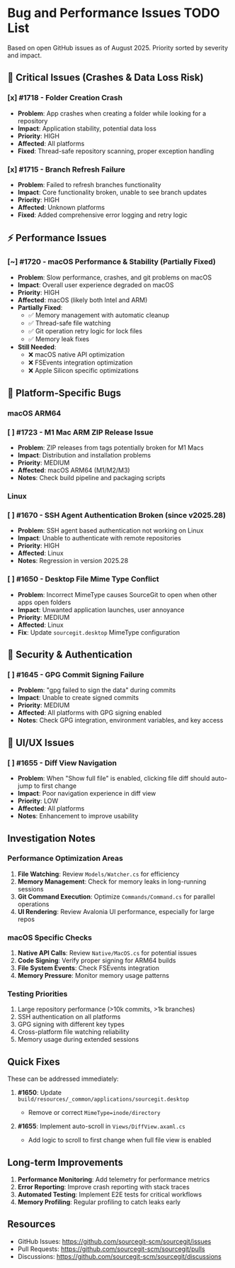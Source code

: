 # Bug and Performance Issues TODO List

Based on open GitHub issues as of August 2025. Priority sorted by severity and impact.

## 🚨 Critical Issues (Crashes & Data Loss Risk)

### [x] #1718 - Folder Creation Crash
- **Problem**: App crashes when creating a folder while looking for a repository
- **Impact**: Application stability, potential data loss
- **Priority**: HIGH
- **Affected**: All platforms
- **Fixed**: Thread-safe repository scanning, proper exception handling

### [x] #1715 - Branch Refresh Failure
- **Problem**: Failed to refresh branches functionality
- **Impact**: Core functionality broken, unable to see branch updates
- **Priority**: HIGH
- **Affected**: Unknown platforms
- **Fixed**: Added comprehensive error logging and retry logic

## ⚡ Performance Issues

### [~] #1720 - macOS Performance & Stability (Partially Fixed)
- **Problem**: Slow performance, crashes, and git problems on macOS
- **Impact**: Overall user experience degraded on macOS
- **Priority**: HIGH
- **Affected**: macOS (likely both Intel and ARM)
- **Partially Fixed**: 
  - ✅ Memory management with automatic cleanup
  - ✅ Thread-safe file watching
  - ✅ Git operation retry logic for lock files
  - ✅ Memory leak fixes
- **Still Needed**:
  - ❌ macOS native API optimization
  - ❌ FSEvents integration optimization
  - ❌ Apple Silicon specific optimizations

## 🔧 Platform-Specific Bugs

### macOS ARM64
### [ ] #1723 - M1 Mac ARM ZIP Release Issue
- **Problem**: ZIP releases from tags potentially broken for M1 Macs
- **Impact**: Distribution and installation problems
- **Priority**: MEDIUM
- **Affected**: macOS ARM64 (M1/M2/M3)
- **Notes**: Check build pipeline and packaging scripts

### Linux
### [ ] #1670 - SSH Agent Authentication Broken (since v2025.28)
- **Problem**: SSH agent based authentication not working on Linux
- **Impact**: Unable to authenticate with remote repositories
- **Priority**: HIGH
- **Affected**: Linux
- **Notes**: Regression in version 2025.28

### [ ] #1650 - Desktop File Mime Type Conflict
- **Problem**: Incorrect MimeType causes SourceGit to open when other apps open folders
- **Impact**: Unwanted application launches, user annoyance
- **Priority**: MEDIUM
- **Affected**: Linux
- **Fix**: Update `sourcegit.desktop` MimeType configuration

## 🔐 Security & Authentication

### [ ] #1645 - GPG Commit Signing Failure
- **Problem**: "gpg failed to sign the data" during commits
- **Impact**: Unable to create signed commits
- **Priority**: MEDIUM
- **Affected**: All platforms with GPG signing enabled
- **Notes**: Check GPG integration, environment variables, and key access

## 🎨 UI/UX Issues

### [ ] #1655 - Diff View Navigation
- **Problem**: When "Show full file" is enabled, clicking file diff should auto-jump to first change
- **Impact**: Poor navigation experience in diff view
- **Priority**: LOW
- **Affected**: All platforms
- **Notes**: Enhancement to improve usability

## Investigation Notes

### Performance Optimization Areas
1. **File Watching**: Review `Models/Watcher.cs` for efficiency
2. **Memory Management**: Check for memory leaks in long-running sessions
3. **Git Command Execution**: Optimize `Commands/Command.cs` for parallel operations
4. **UI Rendering**: Review Avalonia UI performance, especially for large repos

### macOS Specific Checks
1. **Native API Calls**: Review `Native/MacOS.cs` for potential issues
2. **Code Signing**: Verify proper signing for ARM64 builds
3. **File System Events**: Check FSEvents integration
4. **Memory Pressure**: Monitor memory usage patterns

### Testing Priorities
1. Large repository performance (>10k commits, >1k branches)
2. SSH authentication on all platforms
3. GPG signing with different key types
4. Cross-platform file watching reliability
5. Memory usage during extended sessions

## Quick Fixes

These can be addressed immediately:

1. **#1650**: Update `build/resources/_common/applications/sourcegit.desktop`
   - Remove or correct `MimeType=inode/directory`
   
2. **#1655**: Implement auto-scroll in `Views/DiffView.axaml.cs`
   - Add logic to scroll to first change when full file view is enabled

## Long-term Improvements

1. **Performance Monitoring**: Add telemetry for performance metrics
2. **Error Reporting**: Improve crash reporting with stack traces
3. **Automated Testing**: Implement E2E tests for critical workflows
4. **Memory Profiling**: Regular profiling to catch leaks early

## Resources

- GitHub Issues: https://github.com/sourcegit-scm/sourcegit/issues
- Pull Requests: https://github.com/sourcegit-scm/sourcegit/pulls
- Discussions: https://github.com/sourcegit-scm/sourcegit/discussions